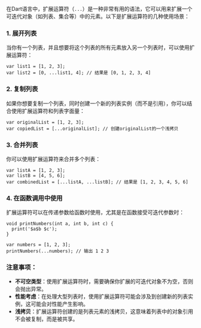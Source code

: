 在Dart语言中，扩展运算符（`...`）是一种非常有用的语法，它可以用来扩展一个可迭代对象（如列表、集合等）中的元素。以下是扩展运算符的几种使用场景：

### 1. 展开列表

当你有一个列表，并且想要将这个列表的所有元素放入另一个列表时，可以使用扩展运算符：

```
var list1 = [1, 2, 3];
var list2 = [0, ...list1, 4]; // 结果是 [0, 1, 2, 3, 4]
```

### 2. 复制列表

如果你想要复制一个列表，同时创建一个新的列表实例（而不是引用），你可以结合使用扩展运算符和列表字面量：

```
var originalList = [1, 2, 3];
var copiedList = [...originalList]; // 创建originalList的一个浅拷贝
```

### 3. 合并列表

你可以使用扩展运算符来合并多个列表：

```
var listA = [1, 2, 3];
var listB = [4, 5, 6];
var combinedList = [...listA, ...listB]; // 结果是 [1, 2, 3, 4, 5, 6]
```

### 4. 在函数调用中使用

扩展运算符可以在传递参数给函数时使用，尤其是在函数接受可迭代参数时：

```
void printNumbers(int a, int b, int c) {
  print('$a$b $c');
}

var numbers = [1, 2, 3];
printNumbers(...numbers); // 输出 1 2 3
```

### 注意事项：

* **不可空类型**：使用扩展运算符时，需要确保你扩展的可迭代对象不为空，否则会抛出异常。
* **性能考虑**：在处理大型列表时，使用扩展运算符可能会涉及到创建新的列表实例，这可能会对性能产生影响。
* **浅拷贝**：扩展运算符创建的是列表元素的浅拷贝，这意味着列表中的对象引用不会被复制，而是被共享。
